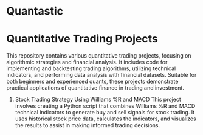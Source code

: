 # Quantastic
# Quantitative Trading Projects
This repository contains various quantitative trading projects, focusing on algorithmic strategies and financial analysis. It includes code for implementing and backtesting trading algorithms, utilizing technical indicators, and performing data analysis with financial datasets. Suitable for both beginners and experienced quants, these projects demonstrate practical applications of quantitative finance in trading and investment.
1. Stock Trading Strategy Using Williams %R and MACD
      This project involves creating a Python script that combines Williams %R and MACD technical indicators to generate buy and sell signals for stock trading. It uses 
      historical    stock price data, calculates the indicators, and visualizes the results to assist in making informed trading decisions.
